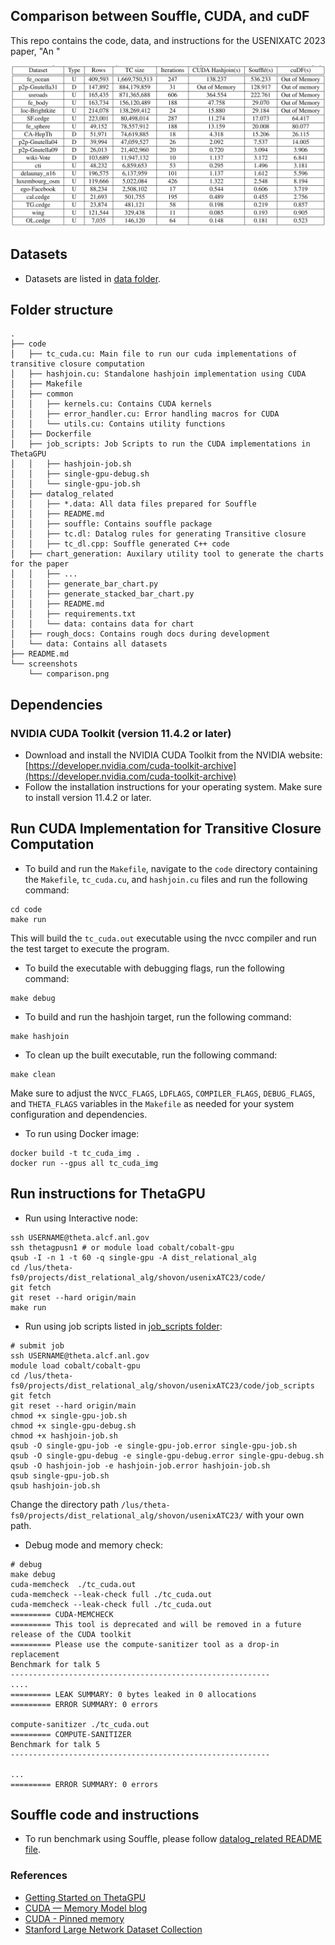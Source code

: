 ## Comparison between Souffle, CUDA, and cuDF
This repo contains the code, data, and instructions for the USENIXATC 2023 paper, "An "

![alt comparison](screenshots/comparison.png)

## Datasets
- Datasets are listed in [data folder](data).

## Folder structure
```
.
├── code
│   ├── tc_cuda.cu: Main file to run our cuda implementations of transitive closure computation
│   ├── hashjoin.cu: Standalone hashjoin implementation using CUDA
│   ├── Makefile
│   ├── common
│   │   ├── kernels.cu: Contains CUDA kernels
│   │   ├── error_handler.cu: Error handling macros for CUDA
│   │   └── utils.cu: Contains utility functions
│   ├── Dockerfile
│   ├── job_scripts: Job Scripts to run the CUDA implementations in ThetaGPU
│   │   ├── hashjoin-job.sh
│   │   ├── single-gpu-debug.sh
│   │   └── single-gpu-job.sh
│   ├── datalog_related
│   │   ├── *.data: All data files prepared for Souffle
│   │   ├── README.md
│   │   ├── souffle: Contains souffle package
│   │   ├── tc.dl: Datalog rules for generating Transitive closure
│   │   ├── tc_dl.cpp: Souffle generated C++ code
│   ├── chart_generation: Auxilary utility tool to generate the charts for the paper
│   │   ├── ...
│   │   ├── generate_bar_chart.py
│   │   ├── generate_stacked_bar_chart.py
│   │   ├── README.md
│   │   ├── requirements.txt
│   │   └── data: contains data for chart
│   ├── rough_docs: Contains rough docs during development
│   └── data: Contains all datasets
├── README.md
└── screenshots
    └── comparison.png
```


## Dependencies
### NVIDIA CUDA Toolkit (version 11.4.2 or later)
- Download and install the NVIDIA CUDA Toolkit from the NVIDIA website: [https://developer.nvidia.com/cuda-toolkit-archive](https://developer.nvidia.com/cuda-toolkit-archive)
- Follow the installation instructions for your operating system. Make sure to install version 11.4.2 or later.

## Run CUDA Implementation for Transitive Closure Computation
- To build and run the `Makefile`, navigate to the `code` directory containing the `Makefile`, `tc_cuda.cu`, and `hashjoin.cu` files and run the following command:
```
cd code
make run
```
This will build the `tc_cuda.out` executable using the nvcc compiler and run the test target to execute the program.

- To build the executable with debugging flags, run the following command:

```
make debug
```

- To build and run the hashjoin target, run the following command:

```
make hashjoin
```

- To clean up the built executable, run the following command:

```
make clean
```

Make sure to adjust the `NVCC_FLAGS`, `LDFLAGS`, `COMPILER_FLAGS`, `DEBUG_FLAGS`, and `THETA_FLAGS` variables in the `Makefile` as needed for your system configuration and dependencies.
- To run using Docker image:
```
docker build -t tc_cuda_img .
docker run --gpus all tc_cuda_img
```

## Run instructions for ThetaGPU
- Run using Interactive node:
```shell
ssh USERNAME@theta.alcf.anl.gov
ssh thetagpusn1 # or module load cobalt/cobalt-gpu
qsub -I -n 1 -t 60 -q single-gpu -A dist_relational_alg
cd /lus/theta-fs0/projects/dist_relational_alg/shovon/usenixATC23/code/
git fetch
git reset --hard origin/main
make run
```
- Run using job scripts listed in [job_scripts folder](job_scripts):
```
# submit job
ssh USERNAME@theta.alcf.anl.gov
module load cobalt/cobalt-gpu
cd /lus/theta-fs0/projects/dist_relational_alg/shovon/usenixATC23/code/job_scripts
git fetch
git reset --hard origin/main
chmod +x single-gpu-job.sh
chmod +x single-gpu-debug.sh
chmod +x hashjoin-job.sh
qsub -O single-gpu-job -e single-gpu-job.error single-gpu-job.sh
qsub -O single-gpu-debug -e single-gpu-debug.error single-gpu-debug.sh
qsub -O hashjoin-job -e hashjoin-job.error hashjoin-job.sh
qsub single-gpu-job.sh
qsub hashjoin-job.sh
```

Change the directory path `/lus/theta-fs0/projects/dist_relational_alg/shovon/usenixATC23/` with your own path.

- Debug mode and memory check:

```shell
# debug
make debug
cuda-memcheck  ./tc_cuda.out
cuda-memcheck --leak-check full ./tc_cuda.out
cuda-memcheck --leak-check full ./tc_cuda.out     
========= CUDA-MEMCHECK
========= This tool is deprecated and will be removed in a future release of the CUDA toolkit
========= Please use the compute-sanitizer tool as a drop-in replacement
Benchmark for talk 5
----------------------------------------------------------
....
========= LEAK SUMMARY: 0 bytes leaked in 0 allocations
========= ERROR SUMMARY: 0 errors

compute-sanitizer ./tc_cuda.out
========= COMPUTE-SANITIZER
Benchmark for talk 5
----------------------------------------------------------

...
========= ERROR SUMMARY: 0 errors
```

## Souffle code and instructions
- To run benchmark using Souffle, please follow [datalog_related README file](code/datalog_related/README.md).

### References
- [Getting Started on ThetaGPU](https://docs.alcf.anl.gov/theta-gpu/getting-started/)
- [CUDA — Memory Model blog](https://medium.com/analytics-vidhya/cuda-memory-model-823f02cef0bf)
- [CUDA - Pinned memory](https://developer.nvidia.com/blog/how-optimize-data-transfers-cuda-cc/)
- [Stanford Large Network Dataset Collection](https://snap.stanford.edu/data/index.html)
